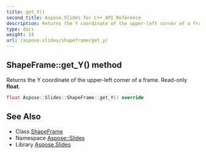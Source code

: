 ```yaml
---
title: get_Y()
second_title: Aspose.Slides for C++ API Reference
description: Returns the Y coordinate of the upper-left corner of a frame. Read-only float.
type: docs
weight: 14
url: /aspose.slides/shapeframe/get_y/
---
```

## ShapeFrame::get_Y() method


Returns the Y coordinate of the upper-left corner of a frame. Read-only **float**.

```cpp
float Aspose::Slides::ShapeFrame::get_Y() override
```

## See Also

* Class [ShapeFrame](../)
* Namespace [Aspose::Slides](../../)
* Library [Aspose.Slides](../../../)